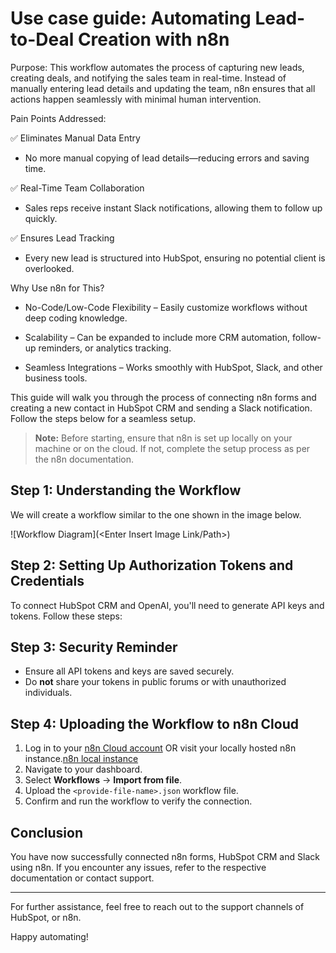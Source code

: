 # Use case guide: Automating Lead-to-Deal Creation with n8n

Purpose:
This workflow automates the process of capturing new leads, creating deals, and notifying the sales team in real-time. Instead of manually entering lead details and updating the team, n8n ensures that all actions happen seamlessly with minimal human intervention.

Pain Points Addressed:

✅ Eliminates Manual Data Entry
- No more manual copying of lead details—reducing errors and saving time.

✅ Real-Time Team Collaboration

- Sales reps receive instant Slack notifications, allowing them to follow up quickly.

✅ Ensures Lead Tracking
- Every new lead is structured into HubSpot, ensuring no potential client is overlooked.

Why Use n8n for This?
- No-Code/Low-Code Flexibility – Easily customize workflows without deep coding knowledge.

-  Scalability – Can be expanded to include more CRM automation, follow-up reminders, or analytics tracking.

-   Seamless Integrations – Works smoothly with HubSpot, Slack, and other business tools.

This guide will walk you through the process of connecting n8n forms and creating a new contact in HubSpot CRM and sending a Slack notification. Follow the steps below for a seamless setup.

> **Note:** Before starting, ensure that n8n is set up locally on your machine or on the cloud. If not, complete the setup process as per the n8n documentation.

## Step 1: Understanding the Workflow
We will create a workflow similar to the one shown in the image below. 

![Workflow Diagram](\<Enter Insert Image Link/Path>)

## Step 2: Setting Up Authorization Tokens and Credentials
To connect HubSpot CRM and OpenAI, you'll need to generate API keys and tokens. Follow these steps:


## Step 3: Security Reminder
- Ensure all API tokens and keys are saved securely.
- Do **not** share your tokens in public forums or with unauthorized individuals.

## Step 4: Uploading the Workflow to n8n Cloud
1. Log in to your [n8n Cloud account](https://cloud.n8n.io/) OR visit your locally hosted n8n instance.[n8n local instance](http://localhost:5678)
2. Navigate to your dashboard.
3. Select **Workflows** → **Import from file**.
4. Upload the `<provide-file-name>.json` workflow file.
5. Confirm and run the workflow to verify the connection.

## Conclusion
You have now successfully connected n8n forms, HubSpot CRM and Slack using n8n. If you encounter any issues, refer to the respective documentation or contact support.

---

For further assistance, feel free to reach out to the support channels of HubSpot, or n8n.

Happy automating!
